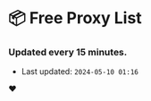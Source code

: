 # :package: Free Proxy List
### Updated every 15 minutes.

- Last updated: `2024-05-10 01:16`

:heart:
